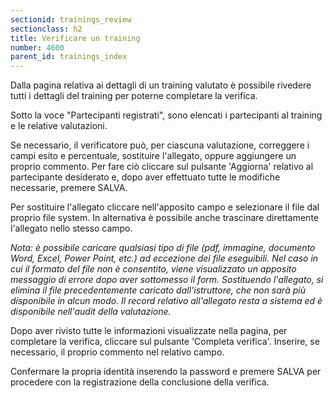 ```yaml
---
sectionid: trainings_review
sectionclass: h2
title: Verificare un training
number: 4600
parent_id: trainings_index
---
```

Dalla pagina relativa ai dettagli di un training valutato è possibile rivedere tutti i dettagli del training per poterne completare la verifica.

Sotto la voce "Partecipanti registrati", sono elencati i partecipanti al training e le relative valutazioni. 

Se necessario, il verificatore può, per ciascuna valutazione, correggere i campi esito e percentuale, sostituire l'allegato, oppure aggiungere un proprio commento. Per fare ciò cliccare sul pulsante 'Aggiorna' relativo al partecipante desiderato e, dopo aver effettuato tutte le modifiche necessarie, premere SALVA.

Per sostituire l'allegato cliccare nell'apposito campo e selezionare il file dal proprio file system. In alternativa è possibile anche trascinare direttamente l'allegato nello stesso campo.

_Nota: è possibile caricare qualsiasi tipo di file (pdf, immagine, documento Word, Excel, Power Point, etc.) ad eccezione dei file eseguibili. Nel caso in cui il formato del file non è consentito, viene visualizzato un apposito messaggio di errore dopo aver sottomesso il form.
Sostituendo l'allegato, si elimina il file precedentemente caricato dall'istruttore, che non sarà più disponibile in alcun modo. Il record relativo all'allegato resta a sistema ed è disponibile nell'audit della valutazione._

Dopo aver rivisto tutte le informazioni visualizzate nella pagina, per completare la verifica, cliccare sul pulsante 'Completa verifica'.
Inserire, se necessario, il proprio commento nel relativo campo. 

Confermare la propria identità inserendo la password e premere SALVA per procedere con la registrazione della conclusione della verifica.
